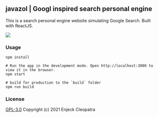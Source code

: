 ## javazol | Googl inspired search personal engine 

This is a search personal engine website simulating Google Search. Built with ReactJS.


<kbd>
<img src="![image](https://user-images.githubusercontent.com/55181621/147237510-4372548f-7dc7-4ebf-9413-2c7ff419be4d.png)
"  />
 </kbd>

### Usage
```
npm install

# Run the app in the development mode. Open http://localhost:3000 to view it in the browser.
npm start

# build for production to the `build` folder
npm run build
```

### License

[GPL-3.0](LICENSE) Copyright (c) 2021 Enjeck Cleopatra

